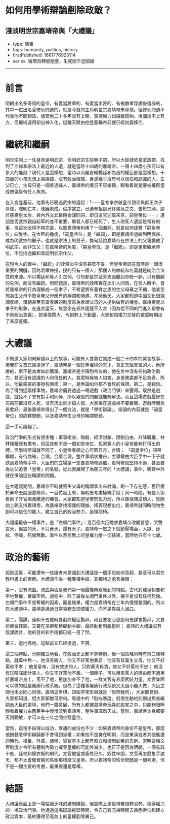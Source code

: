 # 如何用學術辯論剷除政敵？

## 淺淡明世宗嘉靖帝與「大禮議」

- type: 隨筆
- tags: humanity, politics, history
- firstPublished: 1661776923114
- series: 循環百轉那圈套，生死間千迴陌路

---

# 前言

明朝出名多奇怪的皇帝，有愛當將軍的、有愛當木匠的、有被敵軍俘虜後復辟的，其中一位出名愛修仙問道的，就是今篇的主角明世宗嘉靖帝朱厚熜。但修仙問道不代表他不問朝政，儘管他二十多年沒有上朝，掌握權力如探囊取物。治國淡不上有方，但權術運用卻出神入化，這種天賦由他登基稱帝前就已經初露鋒芒。

# 繼統和繼嗣

明世宗的上一任皇帝是明武宗，但明武宗生前無子嗣，所以大臣就依皇室族譜，找到了血緣和宗法上最近的人選，就是當時十四歲的嘉靖帝。一個十四歲小孩可以有多大的能耐？現代人是這樣想，當時以內閣首輔楊廷和為首的權臣都是這樣想。十四歲的小孩思想上易操控，沒有政治經驗，身邊幾乎沒有可以信任和認識的人，生父已亡，生母只是一個普通婦人，嘉靖帝的情況不容樂觀，眼看着就是要被權臣當成傀儡皇帝任人魚肉。

在入宮登基前，他事先已聽過武宗的遺詔：「⋯⋯皇考孝宗敬皇帝親弟興獻王次子厚熜，聰明仁孝，德器夙成，倫序當立，已遵奉祖訓兄終弟及之文，告於宗廟，請於慈壽皇太后，與內外文武群臣合謀同詞，即日遣官迎取來京，嗣皇帝位⋯⋯」遺詔是否武宗親自起草的並不重要，畢竟人都已經死了，生人改死人遺詔是常有的事，但這次改得不夠完善，以致嘉靖帝利用了一個漏洞，就是如何詮釋「嗣皇帝位」四隻字。在大臣的角度，「嗣皇帝位」是「繼嗣」，即是嘉靖帝過繼到明武宗，成為明武宗的繼子，也就是宗法上的兒子，換句話說嘉靖帝在宗法上的父親變成了明武宗，而非生父；在嘉靖帝的角度，「嗣皇帝位」是「繼統」，即是單單繼承帝位，不包括過繼和改認明武宗作父。

在現今人的眼中，「繼統」的詮釋似乎沒有甚麼不妥，但皇帝帝統在當時是一個很重要的關鍵，因為君權神授，授的只有一個人，那個人的血統和名義就是統治合法性的來源。所以楊廷和等人引古例，引的都是宗室旁支過繼到帝統一脈，只有繼嗣的先例，而沒有繼統。但問題是，嘉靖帝的詮釋實在太引人同情，在旁人眼中，會將嘉靖帝的行為理解成一個孝子，不希望將有養育之恩的生父母棄之不顧，他甚至想為生父母爭取皇帝父母應有的稱謂和待遇，孝感動天。大家都知道中國文化很強調孝順，漢朝甚至有舉孝廉的制度來為孝順父母的人提供做官的機會。嘉靖帝就以孝子的形象，在進宮當天，故意企在郊外遲遲不入宮（因為從不同的門進入都會有不同政治意義），把事情鬧大，令朝野上下動盪，大家都怕權力交替的敏感時期出了甚麼差錯。

# 大禮議

不知道大家如何解讀以上的故事，可能有人會將它當成一個二十四孝的寓言故事，但我在文首已經提過了，嘉靖帝是一個玩弄權術的天才，真正天賦異禀的人，他所做的，斷不是為孝如此簡單。嘉靖帝是空降到帝位的，他在宮中沒有任何政治勢力，甚至沒有認識的人和信任的人，甚麼時候被人陷害，身首異處都不足為奇。所以，他最需要的事物有兩樣：第一，是無論如何都不會死的保證。第二，是親信。為了得到這兩樣事物，嘉靖帝需要透過一場遊戲（政治鬥爭）來獲得。既然是遊戲，就免不了會有對手和同伴，所以親信的問題就能夠解決。而且這場遊戲最好在完結前都沒有人死，沒有流血就少招人恨，大家坐在遊戲桌不要離開，遊戲時間愈長愈好。最後嘉靖帝得出了一個方法，就是「學術辯論」，辯論的內容就是「嗣皇帝位」的詮釋問題，以及嘉靖帝生父母的稱謂問題。

這一手可謂絕了。

政治鬥爭的形式有很多種：軍事衝突、暗殺、經濟封鎖、限制自由、升降職權，林林種種應有盡有，但這些都不是一個初登帝位，孤家寡人的小皇帝能夠打得出的牌。但學術辯論就不同了，小皇帝孝順之心可昭日月，合情； 「嗣皇帝位」語帶模糊，有待商確，合理。合情合理，整件事順水推舟，主導權由大臣手中一下子就跌到嘉靖帝手中，大臣們的立場是一定要嘉靖帝過繼，嘉靖帝就堅持不過，甚至要為生父追尊「皇帝」的名號，從此就展開了為期三年的「大禮議」事件，朝野中外就在爭論這些稱謂的問題。

在大禮議期間，嘉靖帝不時就將生父母的稱謂拿出來討論，刷一下存在感，舊臣疲於奔命去說服嘉靖帝，一旦忙起上來，無暇去考慮極端手段；同一時間，有些人卻看到了升官飛黃騰達的機會，大家都知道皇帝勢孤力弱，所以像張璁這類人，就開始上疏支持嘉靖帝，為嘉靖帝找辯護的理據，搏表現想出位，嘉靖帝就同時間物色到可以信任的能人，建立自己的政治勢力，坐穩龍椅。

大禮議最後一場事件，是「左順門事件」：幾百個大臣跪求嘉靖帝改變旨意，哭聲震天，但震的天，不只蒼天，還有天子。嘉靖帝一怒之下就鎮壓場面，入獄、廷杖、停職，死傷無數。事件以至高無上的皇權力壓一切結束，當時他只有十七歲。

# 政治的藝術

說到這裏，可能還有一些讀者未意識到大禮議是一個手段如何高超，甚至可以寫在教科書上的案例。大禮議作為一種奪權手段，其獨特之處有幾個：

第一，沒有流血。流血與否是我們第一眼最能夠察覺到的特點。古代封建皇朝要和平地奪權，實屬罕例。過程中，除了最後左順門事件以外，幾乎是沒有任何死傷。左順門事件不是奪權的因素，而是結果，權力是嘉靖帝在三年內慢慢鞏固的。所以在大禮議中，嘉靖是通過日常事務去把控權力，而不是靠殺人滅口。

第二，陽謀。康熙十五歲時要剷除權臣鳌拜，尚且要花心思設局去謀害鳌拜，又要扮練習摔跤，又要在茶碗和椅腳動手腳，最終動粗制服鳌拜； 嘉靖的大禮議沒有陰謀詭計，他的目的和手段都已經一目了然。

第三，道地高地。這點前文已經提過，不贅。

這三個特點，分開獨立地看，在政治史上都不算特別，但一個策略同時有齊三樣特點，就萬中無一。他沒有殺人，你又不好罵他暴君；他沒有背棄生父母，你又不好罵他不孝； 他是皇帝，沒有效忠的人，只對蒼天負責，你又不好罵他不忠； 他沒有玩陰謀詭計害人，你又不好罵他不義。一個臣子，可以用來罵人的理由都不適用於嘉靖帝身上。罵不了他，更加加害不了他，一群文官有甚麼武裝力量。文官集團可以做的就是癱瘓行政系統，但為了這種事癱瘓行政系統又太過小題大做，大臣之間也未必同心同德。嘉靖這步棋，四個字來形容就是「你奈我何」，大家都見到、大家都知道、但大家都無可奈何。粵語中的「戙咗喺度」就很生動地刻劃出那些繼嗣派大臣的處境，他們一籌莫展，所有人都被嘉靖帝玩弄於股掌之中，只能夠眼睜睜看着權力由舊臣手中慢慢流到嘉靖帝，整件事渾然天成。當然，嘉靖帝本身都要天資聰敏，才可以在三年之間坐穩皇位。

當然，這種手段得以成功，幸運的成份也不少：如果嘉靖帝的身份不是皇帝，那麼他搞甚麼學術辯論都不會得到皇權；如果他不是身在明朝，而是東漢或者其他動盪的時代，權臣、外戚、諸候、宦官基本上都有廢立和控制幼帝的先例，宋明這種文官制度才令所有體制內勢力威脅皇權的可能性減少。也正正是因為明朝，一個有誅十族、廷杖和錦衣衛的朝代，文官被當成畜牲已久，奴性牢固，文官再怎麼隻手遮天，都不太會像晉朝司馬家那樣廢立皇帝。所以嘉靖帝的性命問題是一個考慮，但不是一個主要的考慮，最重要還是奪權。

# 結語

大禮議表面上是一場枯燥乏味的禮制辯論，但實際上是嘉靖帝扭轉劣勢，獲得權力的一場政治鬥爭。他通過這場辯論拖延時間，令自己有充裕時間去熟悉帝位和建立政治資本，最終獲得至高無上的皇權剷除異己。